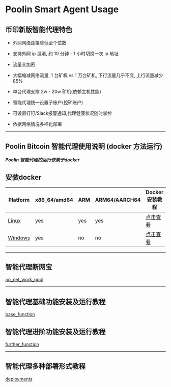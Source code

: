 # Poolin Smart Agent Usage

## 币印新版智能代理特色

- 外网网络连接降低至个位数

- 支持外网 ip 混淆, 约 10 分钟 - 1 小时切换一次 ip 地址

- 流量全加密

- 大幅缩减网络流量, 1 台矿机 vs 1 万台矿机, 下行流量几乎不变, 上行流量减少 85%

- 单台代理支撑 2w - 20w 矿机(依赖主机性能)

- 智能代理统一设置子账户(挖矿账户)

- 可设置钉钉/Slack报警通知,代理健康状况随时掌控

- 依据网络情况多样化部署

---

## Poolin Bitcoin 智能代理使用说明 (docker 方法运行)

***Poolin 智能代理的运行依赖于docker***

## 安装docker

|Platform|x86_64/amd64|ARM|ARM64/AARCH64|Docker安装教程|
|---|---|---|---|---|
|[Linux](https://docs.docker.com/install/linux/docker-ce/ubuntu/)|yes|yes|yes|[点击查看](https://docs.docker.com/install/linux/docker-ce/ubuntu/)|
|[Windows](https://docs.docker.com/docker-for-windows/install/)|yes | no | no |[点击查看](https://docs.docker.com/docker-for-windows/install/)|

---

## 智能代理断网宝

[no_net_work_pool](https://github.com/iblockin/Poolin-SmartAgentExplan/tree/master/no_nework_pool)

---

## 智能代理基础功能安装及运行教程

[base_function](https://github.com/iblockin/Poolin-SmartAgentExplan/tree/master/base_function)

## 智能代理进阶功能安装及运行教程

[further_function](https://github.com/iblockin/Poolin-SmartAgentExplan/tree/master/further_functions)

---

## 智能代理多种部署形式教程

[deployments](https://github.com/iblockin/Poolin-SmartAgentExplan/tree/master/deployments)
